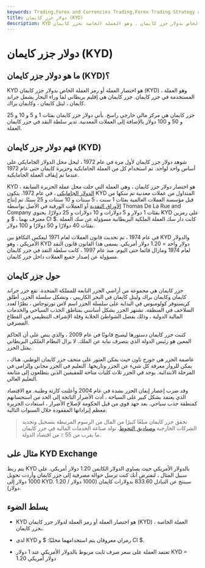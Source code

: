 ```yaml
---
keywords: Trading,Forex and Currencies Trading,Forex Trading Strategy and Education,Strategy and Education
title: دولار جزر كايمان (KYD)
description: KYD هو رمز العملة الخاص بدولار جزر كايمان ، وهو العملة الخاصة بجزر كايمان.
---
```


# دولار جزر كايمان (KYD)
## ما هو دولار جزر كايمان (KYD)؟

KYD هو اختصار العملة أو رمز العملة الخاص بدولار جزر كايمان (KYD) ، وهو العملة المستخدمة في جزر كايمان. جزر كايمان هي إقليم بريطاني لما وراء البحار يشمل جراند كايمان ، ليتل كايمان ، وكايمان براك.

جزر كايمان هي مركز مالي خارجي راسخ. يأتي دولار جزر كايمان بفئات 1 و 5 و 10 و 25 و 50 و 100 دولار بالإضافة إلى العملات المعدنية. تدير سلطة النقد في جزر كايمان العملة.

## فهم دولار جزر كايمان (KYD)

شوهد دولار جزر كايمان لأول مرة في عام 1972 ، ليحل محل الدولار الجامايكي على أساس واحد لواحد. تم استخدام كل من العملة الجامايكية وجزيرة كايمان حتى عام 1972 عندما تم إيقاف العملة الجامايكية.

KYD هو اختصار دولار جزر كايمان ، وهي العملة التي حلت محل عملة الجزيرة السابقة ، [الدولار الجامايكي](/jmd-jamaican-dollar) ، في عام 1972. يتكون KYD المتداول من عملات معدنية تم سكها من قبل مؤسسة العملات العالمية بفئات 1 سنت ، 5 سنتات و 10 سنتات و 25 سنتًا. تم إنتاج [الأوراق النقدية](/banknote) أو العملات الورقية في الأصل بواسطة Thomas De La Rue and Company بفئات 1 دولار و 5 دولارات و 10 دولارات و 25 دولارًا. يحتوي KYD على رمزين معترف بهما ، $ و CI $. كانت دار سك العملة الملكية البريطانية مسؤولة عن سك العملة بفئات 40 دولارًا و 50 دولارًا و 100 دولار.

في عام 1974 ، تم تحديث قانون العملات لعام 1971 ليعكس التكافؤ بين KYD والدولار الأمريكي ، وهو KYD دولار واحد = 1.20 دولار أمريكي. يسمى هذا القانون قانون النقد لعام 1974 ومازال قائما حتى اليوم. منذ عام 1997 ، كانت سلطة النقد في جزر كايمان مسؤولة عن إصدار جميع العملات داخل جزر كايمان.

## حول جزر كايمان

جزر كايمان هي مجموعة من أراضي الجزر التابعة للمملكة المتحدة. تقع جزر جراند كايمان وكايمان براك وليتل كايمان في البحر الكاريبي ، وتشكل سلسلة الجزر. أطلق كريستوفر كولومبوس في البداية على سلسلة الجزر اسم لاس تورتوجاس ، نظرًا لعدد السلاحف في المنطقة. تشتهر الجزر بشكل أساسي بمناطق الجذب السياحي والخدمات المالية الدولية ، وذلك بفضل الشواطئ الخلابة وقلة الإشراف التنظيمي في القطاع المصرفي.

كتبت جزر كايمان دستورها ليصبح قانونًا في عام 2009 ، والذي ينص على أن الحاكم المعين هو رئيس الدولة الذي يتصرف نيابة عن الملك. لا يزال النظام الملكي البريطاني يمثل الجزر.

عاصمة الجزر هي جورج تاون حيث يمكن العثور على متحف جزر كايمان الوطني. هناك ، يمكن للزوار معرفة كل شيء عن الجزر وتاريخها. التعليم في الجزر مجاني وإلزامي في المرحلة الابتدائية. يوجد في الجزر ثلاث كليات متاحة للمقيمين الذين يتطلعون إلى متابعة التعليم العالي.

وقد ضرب إعصار إيفان الجزر بشدة في عام 2004 وأعلنت كارثة وطنية. مع الاقتصاد الذي يعتمد بشكل كبير على السياحة ، أدت الأضرار الناتجة إلى الحد من استحسانهم كمنطقة جذب سياحي. بعد جهد قوي من قبل الحكومة لإصلاح الأضرار ، استعادت الجزيرة معظم إيراداتها المفقودة خلال السنوات التالية.

> تحقق جزر كايمان مبلغًا كبيرًا من المال من الرسوم المرتبطة بتسجيل وتجديد الشركات الخارجية [وصناديق التحوط](/hedgefund). تولد صناعة الخدمات المالية في جزر كايمان ما يقرب من 55 ٪ من اقتصاد الدولة.

>

## مثال على KYD Exchange

يتم ربط KYD بالدولار الأمريكي حيث يساوي الدولار الكايمن 1.20 دولار أمريكي. على سبيل المثال ، لنفترض أنك كنت ترسل حوالة مصرفية إلى جزر كايمان وأردت تحويل 1000 دولار إلى KYD. سينتج عن التبادل 833.60 بدولارات كايمان (1000 دولار / 1.20 دولار).

## يسلط الضوء

- KYD هو اختصار العملة أو رمز العملة لدولار جزر كايمان (KYD) ، العملة الخاصة بجزر كايمان.

- لدى KYD رمزان معروفان يتم استخدامهما محليًا: $ و CI $.

- تعتمد العملة على سعر صرف ثابت مربوط بالدولار الأمريكي عند 1 دولار KYD = 1.20 دولار أمريكي

